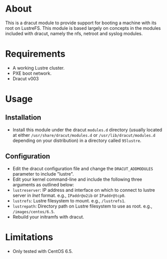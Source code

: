 # About

This is a dracut module to provide support for booting a machine with
its root on LustreFS.  This module is based largely on concepts in the
modules included with dracut, namely the nfs, netroot and syslog
modules.

# Requirements

 - A working Lustre cluster.
 - PXE boot network.
 - Dracut v003

# Usage

## Installation

 - Install this module under the dracut `modules.d` directory (usually
   located at either `/usr/share/dracut/modules.d` or
   `/usr/lib/dracut/modules.d` depending on your distribution) in a
   directory called `95lustre`.

## Configuration

 - Edit the dracut configuration file and change the
   `DRACUT_ADDMODULES` parameter to include "lustre".
 - Edit your kernel command-line and include the following three
   arguments as outlined below:
  - `lustreserver`: IP address and interface on which to connect to
   lustre server in *lnet* format. e.g., `IPaddr@o2ib` or
   `IPaddr@tcp0`.
  - `lustrefs`: Lustre filesystem to mount. e.g., `/lustrefs1`.
  - `lustrepath`: Directory path on Lustre filesystem to use as root.
   e.g., `/images/centos/6.5`.
 - Rebuild your initramfs with dracut.

# Limitations

 - Only tested with CentOS 6.5.
